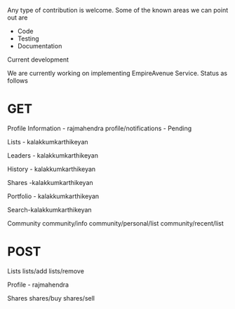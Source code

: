 Any type of contribution is welcome. Some of the known areas we can point out are

* Code
* Testing
* Documentation

Current development

We are currently working on implementing EmpireAvenue Service. Status as follows

GET
===
Profile Information   - rajmahendra
    profile/notifications - Pending

Lists - kalakkumkarthikeyan

Leaders - kalakkumkarthikeyan

History - kalakkumkarthikeyan

Shares -kalakkumkarthikeyan

Portfolio - kalakkumkarthikeyan

Search-kalakkumkarthikeyan

Community
    community/info
    community/personal/list
    community/recent/list
    

POST
====
Lists
    lists/add
    lists/remove

Profile - rajmahendra

Shares
    shares/buy
    shares/sell

